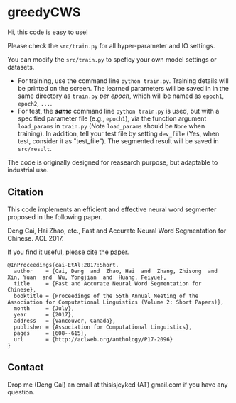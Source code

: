 
# greedyCWS

Hi, this code is easy to use!

Please check the `src/train.py` for all hyper-parameter and IO settings.

You can modify the `src/train.py` to speficy your own model settings or datasets.


- For training, use the command line `python train.py`. Training details will be printed on the screen. The learned parameters will be saved in in the same directory as `train.py` *per epoch*, which will be named as `epoch1`, `epoch2`, `...`.
- For test, the ***same*** command line `python train.py` is used, but with a specified parameter file (e.g., `epoch1`), via the function argument `load_params` in `train.py` (Note `load_params` should be `None` when training). In addition, tell your test file by setting `dev_file` (Yes, when test, consider it as "test_file"). The segmented result will be saved in `src/result`.

The code is originally designed for reasearch purpose, but adaptable to industrial use. 


## Citation
This code implements an efficient and effective neural word segmenter proposed in the following paper.

Deng Cai, Hai Zhao, etc., Fast and Accurate Neural Word Segmentation for Chinese. ACL 2017.

If you find it useful, please cite the [paper](http://aclweb.org/anthology/P17-2096).
```
@InProceedings{cai-EtAl:2017:Short,
  author    = {Cai, Deng  and  Zhao, Hai  and  Zhang, Zhisong  and  Xin, Yuan  and  Wu, Yongjian  and  Huang, Feiyue},
  title     = {Fast and Accurate Neural Word Segmentation for Chinese},
  booktitle = {Proceedings of the 55th Annual Meeting of the Association for Computational Linguistics (Volume 2: Short Papers)},
  month     = {July},
  year      = {2017},
  address   = {Vancouver, Canada},
  publisher = {Association for Computational Linguistics},
  pages     = {608--615},
  url       = {http://aclweb.org/anthology/P17-2096}
}
```

## Contact
Drop me (Deng Cai) an email at thisisjcykcd (AT) gmail.com if you have any question.


